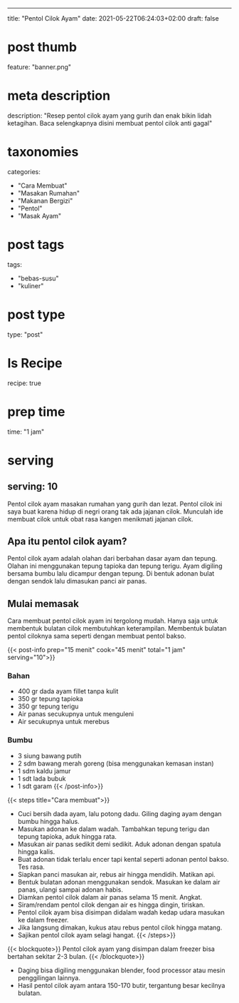 
---
title: "Pentol Cilok Ayam"
date: 2021-05-22T06:24:03+02:00
draft: false

# post thumb
feature: "banner.png"

# meta description
description: "Resep pentol cilok ayam yang gurih dan enak bikin lidah ketagihan. Baca selengkapnya disini membuat pentol cilok anti gagal"

# taxonomies
categories:
  - "Cara Membuat"
  - "Masakan Rumahan"
  - "Makanan Bergizi"
  - "Pentol"
  - "Masak Ayam"

# post tags
tags:
  - "bebas-susu"
  - "kuliner"

# post type
type: "post"

# Is Recipe
recipe: true

# prep time
time: "1 jam"

# serving
serving: 10
---
Pentol cilok ayam masakan rumahan yang gurih dan lezat. Pentol cilok ini saya buat karena hidup di negri orang tak ada jajanan cilok. Munculah ide membuat cilok untuk obat rasa kangen menikmati jajanan cilok.

## Apa itu pentol cilok ayam?

Pentol cilok ayam adalah olahan dari berbahan dasar ayam dan tepung. Olahan ini menggunakan tepung tapioka dan tepung terigu. Ayam digiling bersama bumbu lalu dicampur dengan tepung. Di bentuk adonan bulat dengan sendok lalu dimasukan panci air panas.

## Mulai memasak

Cara membuat pentol cilok ayam ini tergolong mudah. Hanya saja untuk membentuk bulatan cilok membutuhkan keterampilan. Membentuk bulatan pentol ciloknya sama seperti dengan membuat pentol bakso.

{{< post-info prep="15 menit" cook="45 menit" total="1 jam" serving="10">}}

### Bahan

-   400 gr dada ayam fillet tanpa kulit
-   350 gr tepung tapioka
-   350 gr tepung terigu
-   Air panas secukupnya untuk menguleni
-   Air secukupnya untuk merebus

### Bumbu

-   3 siung bawang putih
-   2 sdm bawang merah goreng (bisa menggunakan kemasan instan)
-   1 sdm kaldu jamur
-   1 sdt lada bubuk
-   1 sdt garam
{{< /post-info>}}

{{< steps title="Cara membuat">}}
-   Cuci bersih dada ayam, lalu potong dadu. Giling daging ayam dengan bumbu hingga halus.
-   Masukan adonan ke dalam wadah. Tambahkan tepung terigu dan tepung tapioka, aduk hingga rata.
-   Masukan air panas sedikit demi sedikit. Aduk adonan dengan spatula hingga kalis.
-   Buat adonan tidak terlalu encer tapi kental seperti adonan pentol bakso. Tes rasa.
-   Siapkan panci masukan air, rebus air hingga mendidih. Matikan api.
-   Bentuk bulatan adonan menggunakan sendok. Masukan ke dalam air panas, ulangi sampai adonan habis.
-   Diamkan pentol cilok dalam air panas selama 15 menit. Angkat.
-   Siram/rendam pentol cilok dengan air es hingga dingin, tiriskan.
-   Pentol cilok ayam bisa disimpan didalam wadah kedap udara masukan ke dalam freezer.
-   Jika langsung dimakan, kukus atau rebus pentol cilok hingga matang.
-   Sajikan pentol cilok ayam selagi hangat.
{{< /steps>}}

{{< blockquote>}}
Pentol cilok ayam yang disimpan dalam freezer bisa bertahan sekitar 2-3 bulan.
{{< /blockquote>}}
-   Daging bisa digiling menggunakan blender, food processor atau mesin penggilingan lainnya.
-   Hasil pentol cilok ayam  antara 150-170 butir, tergantung besar kecilnya bulatan.